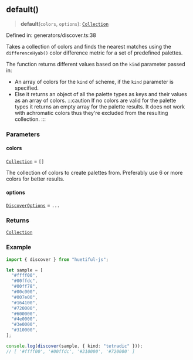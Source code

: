 ## default()

> **default**(`colors`, `options`): [`Collection`](../types.md#collection)

Defined in: generators/discover.ts:38

Takes a collection of colors and finds the nearest matches using the `differenceHyab()` color difference metric for a set of predefined palettes.

The function returns different values based on the `kind` parameter passed in:

- An array of colors for the `kind` of scheme, if the `kind` parameter is specified.
- Else it returns an object of all the palette types as keys and their values as an array of colors.
  :::caution
  If no colors are valid for the palette types it returns an empty array for the palette results. It does not work with achromatic colors thus they're excluded from the resulting collection.
  :::

### Parameters

#### colors

[`Collection`](../types.md#collection) = `[]`

The collection of colors to create palettes from. Preferably use 6 or more colors for better results.

#### options

[`DiscoverOptions`](../types.md#discoveroptions) = `...`

### Returns

[`Collection`](../types.md#collection)

### Example

```ts
import { discover } from "huetiful-js";

let sample = [
  "#ffff00",
  "#00ffdc",
  "#00ff78",
  "#00c000",
  "#007e00",
  "#164100",
  "#720000",
  "#600000",
  "#4e0000",
  "#3e0000",
  "#310000",
];

console.log(discover(sample, { kind: "tetradic" }));
// [ '#ffff00', '#00ffdc', '#310000', '#720000' ]
```
